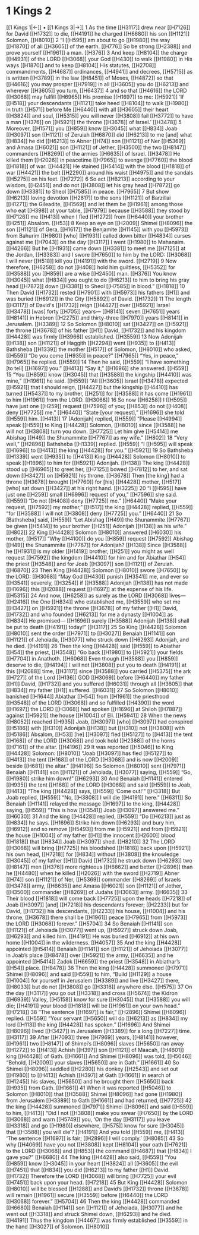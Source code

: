 # 1 Kings 2
[[1 Kings 1|←]] • [[1 Kings 3|→]]
1 As the time [[H3117]] drew near [[H7126]] for David [[H1732]] to die, [[H4191]] he charged [[H6680]] his son [[H1121]] Solomon, [[H8010]] 
2 “I [[H595]] am about to go [[H1980]] the way [[H1870]] of all [[H3605]] of the earth. [[H776]] So be strong [[H2388]] and prove yourself [[H1961]] a man. [[H376]] 
3 And keep [[H8104]] the charge [[H4931]] of the LORD [[H3068]] your God [[H430]] to walk [[H1980]] in His ways [[H1870]] and to keep [[H8104]] His statutes, [[H2708]] commandments, [[H4687]] ordinances, [[H4941]] and decrees, [[H5715]] as is written [[H3789]] in the law [[H8451]] of Moses, [[H4872]] so that [[H4616]] you may prosper [[H7919]] in all [[H3605]] you do [[H6213]] and wherever [[H3605]] you turn, [[H6437]] 
4 and so that [[H4616]] the LORD [[H3068]] may fulfill [[H6965]] His promise [[H1697]] to me: [[H5921]] ‘If [[H518]] your descendants [[H1121]] take heed [[H8104]] to walk [[H1980]] in truth [[H571]] before Me [[H6440]] with all [[H3605]] their heart [[H3824]] and soul, [[H5315]] you will never [[H3808]] fail [[H3772]] to have a man [[H376]] on [[H5921]] the throne [[H3678]] of Israel.’ [[H3478]] 
5 Moreover, [[H1571]] you [[H859]] know [[H3045]] what [[H834]] Joab [[H3097]] son [[H1121]] of Zeruiah [[H6870]] did [[H6213]] to me  [and] what [[H834]] he did [[H6213]] to Abner [[H74]] son [[H1121]] of Ner [[H5369]] and Amasa [[H6021]] son [[H1121]] of Jether, [[H3500]] the two [[H8147]] commanders [[H8269]] of the armies [[H6635]] of Israel. [[H3478]] He killed them [[H2026]] in peacetime [[H7965]] to avenge [[H7760]] the blood [[H1818]] of war. [[H4421]] He stained [[H5414]] with the blood [[H1818]] of war [[H4421]] the belt [[H2290]] around his waist [[H4975]] and the sandals [[H5275]] on his feet. [[H7272]] 
6 So act [[H6213]] according to your wisdom, [[H2451]] and do not [[H3808]] let his gray head [[H7872]] go down [[H3381]] to Sheol [[H7585]] in peace. [[H7965]] 
7 But show [[H6213]] loving devotion [[H2617]] to the sons [[H1121]] of Barzillai [[H1271]] the Gileadite, [[H1569]] and let them be [[H1961]] among those who eat [[H398]] at your table, [[H7979]] because [[H3588]] they stood by [[H7126]] me [[H413]] when I fled [[H1272]] from [[H6440]] your brother [[H251]] Absalom. [[H53]] 
8 Keep an eye on [[H2009]] Shimei [[H8096]] the son [[H1121]] of Gera, [[H1617]] the Benjamite [[H1145]] with you [[H5973]] from Bahurim [[H980]] [who] [[H1931]] called down bitter [[H4834]] curses against me [[H7043]] on the day [[H3117]] I went [[H1980]] to Mahanaim. [[H4266]] But he [[H1931]] came down [[H3381]] to meet me [[H7125]] at the Jordan, [[H3383]] and I swore [[H7650]] to him  by the LORD: [[H3068]] I will never [[H518]] kill you [[H4191]] with the sword. [[H2719]] 
9 Now therefore, [[H6258]] do not [[H408]] hold him guiltless, [[H5352]] for [[H3588]] you [[H859]] are a wise [[H2450]] man. [[H376]] You know [[H3045]] what [[H834]] you ought to do [[H6213]] to him  to bring his gray head [[H7872]] down [[H3381]] to Sheol [[H7585]] in blood.” [[H1818]] 
10 Then David [[H1732]] rested [[H7901]] with [[H5973]] his fathers [[H1]] and was buried [[H6912]] in the City [[H5892]] of David. [[H1732]] 
11 The length [[H3117]] of David's [[H1732]] reign [[H4427]] over [[H5921]] Israel [[H3478]] [was] forty [[H705]] years— [[H8141]] seven [[H7651]] years [[H8141]] in Hebron [[H2275]] and thirty-three [[H7970]] years [[H8141]] in Jerusalem. [[H3389]] 
12 So Solomon [[H8010]] sat [[H3427]] on [[H5921]] the throne [[H3678]] of his father [[H1]] David, [[H1732]] and his kingdom [[H4428]] was firmly [[H3966]] established. [[H3559]] 
13 Now Adonijah [[H138]] son [[H1121]] of Haggith [[H2294]] went [[H935]] to [[H413]] Bathsheba [[H1339]] the mother [[H517]] of Solomon, [[H8010]] who asked, [[H559]] “Do you come [[H935]] in peace?” [[H7965]] “Yes, in peace,” [[H7965]] he replied. [[H559]] 
14 Then he said, [[H559]] “I  have something [to tell] [[H1697]] you.” [[H413]] “Say it,” [[H1696]] she answered. [[H559]] 
15 “You [[H859]] know [[H3045]] that [[H3588]] the kingship [[H4410]] was mine,” [[H1961]] he said. [[H559]] “All [[H3605]] Israel [[H3478]] expected [[H5921]] that I should reign, [[H4427]] but the kingship [[H4410]] has turned [[H5437]] to my brother, [[H251]] for [[H3588]] it has come [[H1961]] to him [[H1961]] from the LORD. [[H3068]] 
16 So now [[H6258]] I [[H595]] have just one [[H259]] request [[H7596]] of you; [[H853]] do not [[H408]] deny [[H7725]] me.” [[H6440]] “State [your request],” [[H1696]] she told [[H559]] him. [[H413]] 
17 [Adonijah] replied, [[H559]] “Please [[H4994]] speak [[H559]] to King [[H4428]] Solomon, [[H8010]] since [[H3588]] he will not [[H3808]] turn you down. [[H7725]] Let him give [[H5414]] me  Abishag [[H49]] the Shunammite [[H7767]] as my wife.” [[H802]] 
18 “Very well,” [[H2896]] Bathsheba [[H1339]] replied. [[H559]] “I [[H595]] will speak [[H1696]] to [[H413]] the king [[H4428]] for you.” [[H5921]] 
19 So Bathsheba [[H1339]] went [[H935]] to [[H413]] King [[H4428]] Solomon [[H8010]] to speak [[H1696]] to him  for [[H5921]] Adonijah. [[H138]] The king [[H4428]] stood up [[H6965]] to greet her, [[H7125]] bowed [[H7812]] to her,  and sat down [[H3427]] on [[H5921]] his throne. [[H3678]] Then [the king] had a throne [[H3678]] brought [[H7760]] for [his] [[H4428]] mother, [[H517]] [who] sat down [[H3427]] at his right hand. [[H3225]] 
20 “I [[H595]] have just one [[H259]] small [[H6996]] request of you,” [[H7596]] she said. [[H559]] “Do not [[H408]] deny [[H7725]] me.” [[H6440]] “Make your request, [[H7592]] my mother,” [[H517]] the king [[H4428]] replied, [[H559]] “for [[H3588]] I will not [[H3808]] deny [[H7725]] you.” [[H6440]] 
21 So [Bathsheba] said, [[H559]] “Let Abishag [[H49]] the Shunammite [[H7767]] be given [[H5414]] to your brother [[H251]] Adonijah [[H138]] as his wife.” [[H802]] 
22 King [[H4428]] Solomon [[H8010]] answered [[H6030]] his mother, [[H517]] “Why [[H4100]] do you [[H859]] request [[H7592]] Abishag [[H49]] the Shunammite [[H7767]] for Adonijah? [[H138]] Since [[H3588]] he [[H1931]] is my older [[H1419]] brother, [[H251]] you might as well request [[H7592]] the kingdom [[H4410]] for him  and for Abiathar [[H54]] the priest [[H3548]] and for Joab [[H3097]] son [[H1121]] of Zeruiah. [[H6870]] 
23 Then King [[H4428]] Solomon [[H8010]] swore [[H7650]] by the LORD: [[H3068]] “May God [[H430]] punish [[H3541]] me,  and ever so [[H3541]] severely, [[H3254]] if [[H3588]] Adonijah [[H138]] has not made [[H1696]] this [[H2088]] request [[H1697]] at the expense of his life. [[H5315]] 
24 And now, [[H6258]] as surely as the LORD [[H3068]] lives— [[H2416]] the One [[H834]] who established me, [[H3559]] who set me [[H3427]] on [[H5921]] the throne [[H3678]] of my father [[H1]] David, [[H1732]] and who founded [[H6213]] for me  a dynasty [[H1004]] as [[H834]] He promised— [[H1696]] surely [[H3588]] Adonijah [[H138]] shall be put to death [[H4191]] today!” [[H3117]] 
25 So King [[H4428]] Solomon [[H8010]] sent the order [[H7971]] to [[H3027]] Benaiah [[H1141]] son [[H1121]] of Jehoiada, [[H3077]] who struck down [[H6293]] Adonijah,  and he died. [[H4191]] 
26 Then the king [[H4428]] said [[H559]] to Abiathar [[H54]] the priest, [[H3548]] “Go back [[H1980]] to [[H5921]] your fields [[H7704]] in Anathoth. [[H6068]] Even though [[H3588]] you [[H859]] deserve to die, [[H4194]] I will not [[H3808]] put you to death [[H4191]] at this [[H2088]] time, [[H3117]] since [[H3588]] you carried [[H5375]] the ark [[H727]] of the Lord [[H136]] GOD [[H3069]] before [[H6440]] my father [[H1]] David, [[H1732]] and you suffered [[H6031]] through all [[H3605]] that [[H834]] my father [[H1]] suffered. [[H6031]] 
27 So Solomon [[H8010]] banished [[H1644]] Abiathar [[H54]] from [[H1961]] the priesthood [[H3548]] of the LORD [[H3068]] and so fulfilled [[H4390]] the word [[H1697]] the LORD [[H3068]] had spoken [[H1696]] at Shiloh [[H7887]] against [[H5921]] the house [[H1004]] of Eli. [[H5941]] 
28 When the news [[H8052]] reached [[H935]] Joab, [[H3097]] [who] [[H3097]] had conspired [[H5186]] with [[H310]] Adonijah [[H138]] but [[H310]] not [[H3808]] with [[H5186]] Absalom, [[H53]] [he] [[H3097]] fled [[H5127]] to [[H413]] the tent [[H168]] of the LORD [[H3068]] and took hold [[H2388]] of the horns [[H7161]] of the altar. [[H4196]] 
29 It was reported [[H5046]] to King [[H4428]] Solomon: [[H8010]] “Joab [[H3097]] has fled [[H5127]] to [[H413]] the tent [[H168]] of the LORD [[H3068]] and is now [[H2009]] beside [[H681]] the altar.” [[H4196]] So Solomon [[H8010]] sent [[H7971]] Benaiah [[H1141]] son [[H1121]] of Jehoiada, [[H3077]] saying, [[H559]] “Go, [[H1980]] strike him down!” [[H6293]] 
30 And Benaiah [[H1141]] entered [[H935]] the tent [[H168]] of the LORD [[H3068]] and said [[H559]] to Joab, [[H413]] “The king [[H4428]] says, [[H559]] ‘Come out!’” [[H3318]] But Joab replied, [[H559]] “No, [[H3808]] I will die [[H4191]] here.” [[H6311]] So Benaiah [[H1141]] relayed the message [[H1697]] to the king, [[H4428]] saying, [[H559]] “This is how [[H3541]] Joab [[H3097]] answered me.” [[H6030]] 
31 And the king [[H4428]] replied, [[H559]] “Do [[H6213]] just as [[H834]] he says. [[H1696]] Strike him down [[H6293]] and bury him, [[H6912]] and so remove [[H5493]] from me [[H5921]] and from [[H5921]] the house [[H1004]] of my father [[H1]] the innocent [[H2600]] blood [[H1818]] that [[H834]] Joab [[H3097]] shed. [[H8210]] 
32 The LORD [[H3068]] will bring [[H7725]] his bloodshed [[H1818]] back upon [[H5921]] his own head, [[H7218]] for [[H834]] without [[H3808]] the knowledge [[H3045]] of my father [[H1]] David [[H1732]] he struck down [[H6293]] two [[H8147]] men [[H376]] more righteous [[H6662]] and better [[H2896]] than he [[H4480]] when he killed [[H2026]] with the sword [[H2719]] Abner [[H74]] son [[H1121]] of Ner, [[H5369]] commander [[H8269]] of Israels [[H3478]] army, [[H6635]] and Amasa [[H6021]] son [[H1121]] of Jether, [[H3500]] commander [[H8269]] of Judahs [[H3063]] army. [[H6635]] 
33 Their blood [[H1818]] will come back [[H7725]] upon the heads [[H7218]] of Joab [[H3097]] [and] [[H7218]] his descendants forever; [[H2233]] but for David, [[H1732]] his descendants, [[H2233]] his house, [[H1004]] and his throne, [[H3678]] there shall be [[H1961]] peace [[H7965]] from [[H5973]] the LORD [[H3068]] forever.” [[H5704]] 
34 So Benaiah [[H1141]] son [[H1121]] of Jehoiada [[H3077]] went up, [[H5927]] struck down Joab, [[H6293]] and killed him. [[H4191]] He was buried [[H6912]] at his own home [[H1004]] in the wilderness. [[H4057]] 
35 And the king [[H4428]] appointed [[H5414]] Benaiah [[H1141]] son [[H1121]] of Jehoiada [[H3077]] in Joab’s place [[H8478]] over [[H5921]] the army, [[H6635]] and he appointed [[H5414]] Zadok [[H6659]] the priest [[H3548]] in Abiathar’s [[H54]] place. [[H8478]] 
36 Then the king [[H4428]] summoned [[H7971]] Shimei [[H8096]] and said [[H559]] to him,  “Build [[H1129]] a house [[H1004]] for yourself  in Jerusalem [[H3389]] and live [[H3427]] there, [[H8033]] but do not [[H3808]] go [[H3318]] anywhere else. [[H575]] 
37 On the day [[H3117]] you go out [[H3318]] and cross [[H5674]] the Kidron [[H6939]] Valley, [[H5158]] know for sure [[H3045]] that [[H3588]] you will die; [[H4191]] your blood [[H1818]] will be [[H1961]] on your own head.” [[H7218]] 
38 “The sentence [[H1697]] is fair,” [[H2896]] Shimei [[H8096]] replied. [[H559]] “Your servant [[H5650]] will do [[H6213]] as [[H834]] my lord [[H113]] the king [[H4428]] has spoken.” [[H1696]] And Shimei [[H8096]] lived [[H3427]] in Jerusalem [[H3389]] for a long [[H7227]] time. [[H3117]] 
39 After [[H7093]] three [[H7969]] years, [[H8141]] however, [[H1961]] two [[H8147]] of Shimei’s [[H8096]] slaves [[H5650]] ran away [[H1272]] to [[H413]] Achish [[H397]] son [[H1121]] of Maacah, [[H4601]] king [[H4428]] of Gath. [[H1661]] And Shimei [[H8096]] was told, [[H5046]] “Behold, [[H2009]] your slaves [[H5650]] are in Gath.” [[H1661]] 
40 So Shimei [[H8096]] saddled [[H2280]] his donkey [[H2543]] and set out [[H1980]] to [[H413]] Achish [[H397]] at Gath [[H1661]] in search of [[H1245]] his slaves, [[H5650]] and he brought them [[H5650]] back [[H935]] from Gath. [[H1661]] 
41 When it was reported [[H5046]] to Solomon [[H8010]] that [[H3588]] Shimei [[H8096]] had gone [[H1980]] from Jerusalem [[H3389]] to Gath [[H1661]] and had returned, [[H7725]] 
42 the king [[H4428]] summoned [[H7971]] Shimei [[H8096]] and said [[H559]] to him, [[H413]] “Did I not [[H3808]] make you swear [[H7650]] by the LORD [[H3068]] and warn [[H5749]] you,  ‘On the day [[H3117]] you leave [[H3318]] and go [[H1980]] elsewhere, [[H575]] know for sure [[H3045]] that [[H3588]] you will die’? [[H4191]] And you told [[H559]] me, [[H413]] ‘The sentence [[H1697]] is fair; [[H2896]] I will comply.’ [[H8085]] 
43 So why [[H4069]] have you not [[H3808]] kept [[H8104]] your oath [[H7621]] to the LORD [[H3068]] and [[H853]] the command [[H4687]] that [[H834]] I gave you?” [[H6680]] 
44 The king [[H4428]] also said, [[H559]] “You [[H859]] know [[H3045]] in your heart [[H3824]] all [[H3605]] the evil [[H7451]] that [[H834]] you did [[H6213]] to my father [[H1]] David. [[H1732]] Therefore the LORD [[H3068]] will bring [[H7725]] your evil [[H7451]] back upon your head. [[H7218]] 
45 But King [[H4428]] Solomon [[H8010]] will be blessed [[H1288]] and David’s [[H1732]] throne [[H3678]] will remain [[H1961]] secure [[H3559]] before [[H6440]] the LORD [[H3068]] forever.” [[H5704]] 
46 Then the king [[H4428]] commanded [[H6680]] Benaiah [[H1141]] son [[H1121]] of Jehoiada, [[H3077]] and he went out [[H3318]] and struck Shimei down, [[H6293]] and he died. [[H4191]] Thus the kingdom [[H4467]] was firmly established [[H3559]] in the hand [[H3027]] of Solomon. [[H8010]] 
